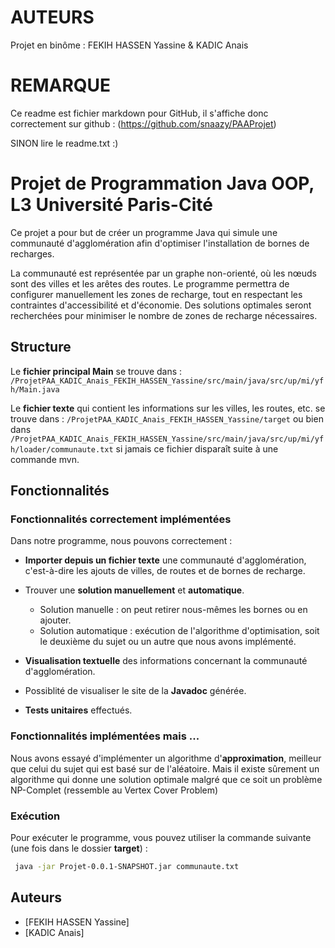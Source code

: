 # AUTEURS

Projet en binôme : FEKIH HASSEN Yassine & KADIC Anais


# REMARQUE
Ce readme est fichier markdown pour GitHub, il s'affiche donc correctement sur github : (https://github.com/snaazy/PAAProjet)

SINON lire le readme.txt  :) 

# Projet de Programmation Java OOP, L3 Université Paris-Cité

Ce projet a pour but de créer un programme Java qui simule une communauté d'agglomération afin d'optimiser l'installation de bornes de recharges.

La communauté est représentée par un graphe non-orienté, où les nœuds sont des villes et les arêtes des routes. Le programme permettra de configurer manuellement les zones de recharge, tout en respectant les contraintes d'accessibilité et d'économie. Des solutions optimales seront recherchées pour minimiser le nombre de zones de recharge nécessaires.

## Structure

Le **fichier principal Main** se trouve dans : `/ProjetPAA_KADIC_Anais_FEKIH_HASSEN_Yassine/src/main/java/src/up/mi/yfh/Main.java`

Le **fichier texte** qui contient les informations sur les villes, les routes, etc. se trouve dans : `/ProjetPAA_KADIC_Anais_FEKIH_HASSEN_Yassine/target`
ou bien dans `/ProjetPAA_KADIC_Anais_FEKIH_HASSEN_Yassine/src/main/java/src/up/mi/yfh/loader/communaute.txt` si jamais ce fichier disparaît suite à une commande mvn.

## Fonctionnalités

### Fonctionnalités correctement implémentées

Dans notre programme, nous pouvons correctement :

- **Importer depuis un fichier texte** une communauté d'agglomération, c'est-à-dire les ajouts de villes, de routes et de bornes de recharge.
- Trouver une **solution manuellement** et **automatique**.

  - Solution manuelle : on peut retirer nous-mêmes les bornes ou en ajouter.
  - Solution automatique : exécution de l'algorithme d'optimisation, soit le deuxième du sujet ou un autre que nous avons implémenté.

- **Visualisation textuelle** des informations concernant la communauté d'agglomération.
- Possiblité de visualiser le site de la **Javadoc** générée.
- **Tests unitaires** effectués.

### Fonctionnalités implémentées mais ...

Nous avons essayé d'implémenter un algorithme d'**approximation**, meilleur que celui du sujet qui est basé sur de l'aléatoire.
Mais il existe sûrement un algorithme qui donne une solution optimale malgré que ce soit un problème NP-Complet (ressemble au Vertex Cover Problem)


### Exécution

Pour exécuter le programme, vous pouvez utiliser la commande suivante (une fois dans le dossier **target**) :
```bash 
 java -jar Projet-0.0.1-SNAPSHOT.jar communaute.txt
 ```


## Auteurs

- [FEKIH HASSEN Yassine]
- [KADIC Anais]

